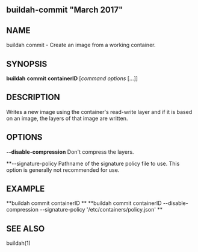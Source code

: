 ## buildah-commit "March 2017"

## NAME
buildah commit - Create an image from a working container. 


## SYNOPSIS
**buildah** **commit** **containerID** [*command options* [...]] 

## DESCRIPTION
Writes a new image using the container's read-write layer and if it is based on an image, the layers of that image are written.

## OPTIONS

**--disable-compression**
Don't compress the layers.

**--signature-policy
Pathname of the signature policy file to use.  This option is generally not recommended for use. 

## EXAMPLE
**buildah commit containerID **
**buildah commit containerID --disable-compression --signature-policy '/etc/containers/policy.json' **

## SEE ALSO
buildah(1)

